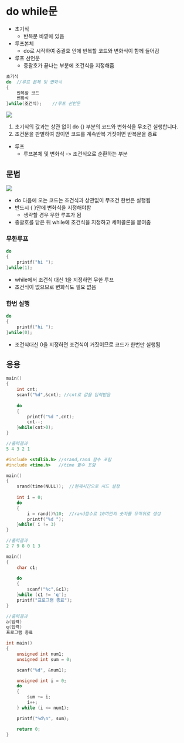 # do while문

- 초기식
  - 반복문 바깥에 있음
- 루프본체
  - do로 시작하여 중괄호 안에 반복할 코드와 변화식이 함께 들어감
- 루프 선언문
  - 중괄호가 끝나는 부분에 조건식을 지정해줌

```c
초기식
do	//루프 본체 및 변화식
{
    반복할 코드
    변화식
}while(조건식);	//루프 선언문 
```



![](https://dojang.io/pluginfile.php/293/mod_page/content/17/unit29-1.png)

1. 초기식의 값과는 상관 없이 do {} 부분의 코드와 변화식을 무조건 실행합니다.
2. 조건문을 판별하여 참이면 코드를 계속반복 거짓이면 반복문을 종료

- 루프
  - 루프본체 및 변화식 -> 조건식으로 순환하는 부분



## 문법

![](https://dojang.io/pluginfile.php/294/mod_page/content/22/unit29-2.png)

- do 다음에 오는 코드는 조건식과 상관없이 무조건 한번은 실행됨
- 반드시 { }안에 변화식을 지정해야함 
  - 생략할 경우 무한 루프가 됨
- 중괄호를 닫은 뒤 while에 조건식을 지정하고 세미콜론을 붙여줌



### 무한루프

```c
do
{
    printf("hi ");
}while(1);    
```

- while에서 조건식 대신 1을 지정하면 무한 루프
- 조건식이 없으므로 변화식도 필요 없음



### 한번 실행

```c
do
{
    printf("hi ");
}while(0);
```

- 조건식대신 0을 지정하면 조건식이 거짓이므로 코드가 한번만 실행됨



## 응용

```c
main()
{
    int cnt;
    scanf("%d",&cnt); //cnt로 값을 입력받음
    
    do
    {
        printf("%d ",cnt);
        cnt--;
    }while(cnt>0);
}

//출력결과
5 4 3 2 1
```

```c
#include <stdlib.h>	//srand,rand 함수 포함
#include <time.h>	//time 함수 포함

main()
{
    srand(time(NULL));	//현재시간으로 시드 설정
    
    int i = 0;
    do
    {
        i = rand()%10;	//rand함수로 10미만의 숫자를 무작위로 생성
        printf("%d ");
    }while( i != 3)
}

//출력결과
2 7 9 8 0 1 3
```

```c
main()
{
    char c1;
    
    do
    {
        scanf("%c",&c1);
    }while (c1 != 'q');
    printf("프로그램 종료");
}

//출력결과
a(입력)
q(입력)
프로그램 종료
```

```c
int main()
{
    unsigned int num1;
    unsigned int sum = 0;

    scanf("%d", &num1);

    unsigned int i = 0;
    do
    {
        sum += i;
        i++;
    } while (i <= num1);

    printf("%d\n", sum);

    return 0;
}
```

